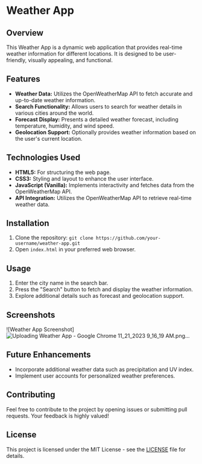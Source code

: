 # Weather App

## Overview
This Weather App is a dynamic web application that provides real-time weather information for different locations. It is designed to be user-friendly, visually appealing, and functional.

## Features
- **Weather Data:** Utilizes the OpenWeatherMap API to fetch accurate and up-to-date weather information.
- **Search Functionality:** Allows users to search for weather details in various cities around the world.
- **Forecast Display:** Presents a detailed weather forecast, including temperature, humidity, and wind speed.
- **Geolocation Support:** Optionally provides weather information based on the user's current location.

## Technologies Used
- **HTML5:** For structuring the web page.
- **CSS3:** Styling and layout to enhance the user interface.
- **JavaScript (Vanilla):** Implements interactivity and fetches data from the OpenWeatherMap API.
- **API Integration:** Utilizes the OpenWeatherMap API to retrieve real-time weather data.

## Installation
1. Clone the repository: `git clone https://github.com/your-username/weather-app.git`
2. Open `index.html` in your preferred web browser.

## Usage
1. Enter the city name in the search bar.
2. Press the "Search" button to fetch and display the weather information.
3. Explore additional details such as forecast and geolocation support.

## Screenshots
![Weather App Screenshot]![Uploading Weather App - Google Chrome 11_21_2023 9_16_19 AM.png…]()


## Future Enhancements
- Incorporate additional weather data such as precipitation and UV index.
- Implement user accounts for personalized weather preferences.

## Contributing
Feel free to contribute to the project by opening issues or submitting pull requests. Your feedback is highly valued!

## License
This project is licensed under the MIT License - see the [LICENSE](LICENSE) file for details.
